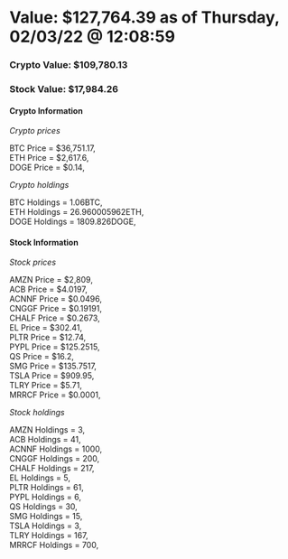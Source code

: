# Value: $127,764.39 as of Thursday, 02/03/22 @ 12:08:59 

### Crypto Value: $109,780.13

### Stock Value: $17,984.26

#### Crypto Information 
*Crypto prices* 

BTC Price = $36,751.17,  
ETH Price = $2,617.6,  
DOGE Price = $0.14,  


*Crypto holdings* 

BTC Holdings = 1.06BTC,  
ETH Holdings = 26.960005962ETH,  
DOGE Holdings = 1809.826DOGE,  


#### Stock Information 

*Stock prices* 

AMZN Price = $2,809,  
ACB Price = $4.0197,  
ACNNF Price = $0.0496,  
CNGGF Price = $0.19191,  
CHALF Price = $0.2673,  
EL Price = $302.41,  
PLTR Price = $12.74,  
PYPL Price = $125.2515,  
QS Price = $16.2,  
SMG Price = $135.7517,  
TSLA Price = $909.95,  
TLRY Price = $5.71,  
MRRCF Price = $0.0001,  


*Stock holdings* 

AMZN Holdings = 3,  
ACB Holdings = 41,  
ACNNF Holdings = 1000,  
CNGGF Holdings = 200,  
CHALF Holdings = 217,  
EL Holdings = 5,  
PLTR Holdings = 61,  
PYPL Holdings = 6,  
QS Holdings = 30,  
SMG Holdings = 15,  
TSLA Holdings = 3,  
TLRY Holdings = 167,  
MRRCF Holdings = 700,  


